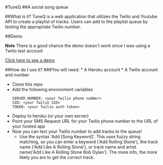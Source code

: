 #TuneQ
##A social song queue

##What is it?
TuneQ is a web application that utilizes the Twilio and Youtube API to create a playlist of tracks. Users can add to the playlist queue by texting the appropriate Twilio number.

##Demo

**Note** There is a good chance the demo doesn't work since I was using a Twilio test account

[Click here to see a demo](http://tuneq.herokuapp.com)

##How do I use it?
###You will need:
	* A Heroku account
	* A Twilio account and number
* Clone this repo
* Add the following environment variables
	```
	SERVER_NUMBER: <your Twilio phone number>
	SID: <your Twilio SID>
	TOKEN: <your Twilio auth token>
	```
* Deploy to heroku (or your own server)
* Point your SMS Request URL for your Twilio phone number to the URL of your hosted app
* Now you can text your Twilio number to add tracks to the queue!
	* Use the syntax 'Add [Song Keyword]'. This uses fuzzy string matching, so you can enter a keyword ('Add Rolling Stone'), the track name ('Add Like A Rolling Stone'), or track name and artist name('Add Like A Rolling Stone Bob Dylan'). The more info, the more likely you are to get the correct track.
